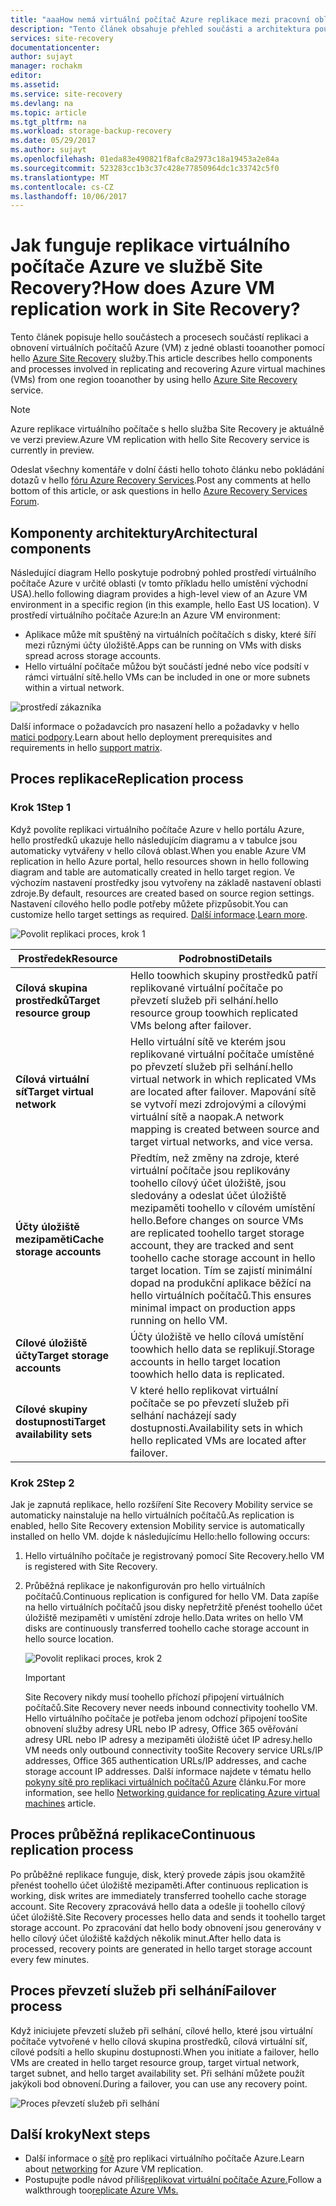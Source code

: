```yaml
---
title: "aaaHow nemá virtuální počítač Azure replikace mezi pracovní oblasti v Azure Site Recovery?  | Dokumentace Microsoftu"
description: "Tento článek obsahuje přehled součásti a architektura použít při replikaci virtuálních počítačů Azure mezi oblastmi Azure pomocí služby Azure Site Recovery hello."
services: site-recovery
documentationcenter: 
author: sujayt
manager: rochakm
editor: 
ms.assetid: 
ms.service: site-recovery
ms.devlang: na
ms.topic: article
ms.tgt_pltfrm: na
ms.workload: storage-backup-recovery
ms.date: 05/29/2017
ms.author: sujayt
ms.openlocfilehash: 01eda83e490821f8afc8a2973c18a19453a2e84a
ms.sourcegitcommit: 523283cc1b3c37c428e77850964dc1c33742c5f0
ms.translationtype: MT
ms.contentlocale: cs-CZ
ms.lasthandoff: 10/06/2017
---
```

# <a name="how-does-azure-vm-replication-work-in-site-recovery"></a><span data-ttu-id="fa846-104">Jak funguje replikace virtuálního počítače Azure ve službě Site Recovery?</span><span class="sxs-lookup"><span data-stu-id="fa846-104">How does Azure VM replication work in Site Recovery?</span></span>


<span data-ttu-id="fa846-105">Tento článek popisuje hello součástech a procesech součástí replikaci a obnovení virtuálních počítačů Azure (VM) z jedné oblasti tooanother pomocí hello [Azure Site Recovery](site-recovery-overview.md) služby.</span><span class="sxs-lookup"><span data-stu-id="fa846-105">This article describes hello components and processes involved in replicating and recovering Azure virtual machines (VMs) from one region tooanother by using hello [Azure Site Recovery](site-recovery-overview.md) service.</span></span>

>[!NOTE]
><span data-ttu-id="fa846-106">Azure replikace virtuálního počítače s hello služba Site Recovery je aktuálně ve verzi preview.</span><span class="sxs-lookup"><span data-stu-id="fa846-106">Azure VM replication with hello Site Recovery service is currently in preview.</span></span>

<span data-ttu-id="fa846-107">Odeslat všechny komentáře v dolní části hello tohoto článku nebo pokládání dotazů v hello [fóru Azure Recovery Services](https://social.msdn.microsoft.com/forums/azure/home?forum=hypervrecovmgr).</span><span class="sxs-lookup"><span data-stu-id="fa846-107">Post any comments at hello bottom of this article, or ask questions in hello [Azure Recovery Services Forum](https://social.msdn.microsoft.com/forums/azure/home?forum=hypervrecovmgr).</span></span>

## <a name="architectural-components"></a><span data-ttu-id="fa846-108">Komponenty architektury</span><span class="sxs-lookup"><span data-stu-id="fa846-108">Architectural components</span></span>

<span data-ttu-id="fa846-109">Následující diagram Hello poskytuje podrobný pohled prostředí virtuálního počítače Azure v určité oblasti (v tomto příkladu hello umístění východní USA).</span><span class="sxs-lookup"><span data-stu-id="fa846-109">hello following diagram provides a high-level view of an Azure VM environment in a specific region (in this example, hello East US location).</span></span> <span data-ttu-id="fa846-110">V prostředí virtuálního počítače Azure:</span><span class="sxs-lookup"><span data-stu-id="fa846-110">In an Azure VM environment:</span></span>
- <span data-ttu-id="fa846-111">Aplikace může mít spuštěný na virtuálních počítačích s disky, které šíří mezi různými účty úložiště.</span><span class="sxs-lookup"><span data-stu-id="fa846-111">Apps can be running on VMs with disks spread across storage accounts.</span></span>
- <span data-ttu-id="fa846-112">Hello virtuální počítače můžou být součástí jedné nebo více podsítí v rámci virtuální sítě.</span><span class="sxs-lookup"><span data-stu-id="fa846-112">hello VMs can be included in one or more subnets within a virtual network.</span></span>

![prostředí zákazníka](./media/site-recovery-azure-to-azure-architecture/source-environment.png)

<span data-ttu-id="fa846-114">Další informace o požadavcích pro nasazení hello a požadavky v hello [matici podpory](site-recovery-support-matrix-azure-to-azure.md).</span><span class="sxs-lookup"><span data-stu-id="fa846-114">Learn about hello deployment prerequisites and requirements in hello [support matrix](site-recovery-support-matrix-azure-to-azure.md).</span></span>

## <a name="replication-process"></a><span data-ttu-id="fa846-115">Proces replikace</span><span class="sxs-lookup"><span data-stu-id="fa846-115">Replication process</span></span>

### <a name="step-1"></a><span data-ttu-id="fa846-116">Krok 1</span><span class="sxs-lookup"><span data-stu-id="fa846-116">Step 1</span></span>

<span data-ttu-id="fa846-117">Když povolíte replikaci virtuálního počítače Azure v hello portálu Azure, hello prostředků ukazuje hello následujícím diagramu a v tabulce jsou automaticky vytvářeny v hello cílová oblast.</span><span class="sxs-lookup"><span data-stu-id="fa846-117">When you enable Azure VM replication in hello Azure portal, hello resources shown in hello following diagram and table are automatically created in hello target region.</span></span> <span data-ttu-id="fa846-118">Ve výchozím nastavení prostředky jsou vytvořeny na základě nastavení oblasti zdroje.</span><span class="sxs-lookup"><span data-stu-id="fa846-118">By default, resources are created based on source region settings.</span></span> <span data-ttu-id="fa846-119">Nastavení cílového hello podle potřeby můžete přizpůsobit.</span><span class="sxs-lookup"><span data-stu-id="fa846-119">You can customize hello target settings as required.</span></span> <span data-ttu-id="fa846-120">[Další informace](site-recovery-replicate-azure-to-azure.md).</span><span class="sxs-lookup"><span data-stu-id="fa846-120">[Learn more](site-recovery-replicate-azure-to-azure.md).</span></span>

![Povolit replikaci proces, krok 1](./media/site-recovery-azure-to-azure-architecture/enable-replication-step-1.png)

<span data-ttu-id="fa846-122">**Prostředek**</span><span class="sxs-lookup"><span data-stu-id="fa846-122">**Resource**</span></span> | <span data-ttu-id="fa846-123">**Podrobnosti**</span><span class="sxs-lookup"><span data-stu-id="fa846-123">**Details**</span></span>
--- | ---
<span data-ttu-id="fa846-124">**Cílová skupina prostředků**</span><span class="sxs-lookup"><span data-stu-id="fa846-124">**Target resource group**</span></span> | <span data-ttu-id="fa846-125">Hello toowhich skupiny prostředků patří replikované virtuální počítače po převzetí služeb při selhání.</span><span class="sxs-lookup"><span data-stu-id="fa846-125">hello resource group toowhich replicated VMs belong after failover.</span></span>
<span data-ttu-id="fa846-126">**Cílová virtuální síť**</span><span class="sxs-lookup"><span data-stu-id="fa846-126">**Target virtual network**</span></span> | <span data-ttu-id="fa846-127">Hello virtuální sítě ve kterém jsou replikované virtuální počítače umístěné po převzetí služeb při selhání.</span><span class="sxs-lookup"><span data-stu-id="fa846-127">hello virtual network in which replicated VMs are located after failover.</span></span> <span data-ttu-id="fa846-128">Mapování sítě se vytvoří mezi zdrojovými a cílovými virtuální sítě a naopak.</span><span class="sxs-lookup"><span data-stu-id="fa846-128">A network mapping is created between source and target virtual networks, and vice versa.</span></span>
<span data-ttu-id="fa846-129">**Účty úložiště mezipaměti**</span><span class="sxs-lookup"><span data-stu-id="fa846-129">**Cache storage accounts**</span></span> | <span data-ttu-id="fa846-130">Předtím, než změny na zdroje, které virtuální počítače jsou replikovány toohello cílový účet úložiště, jsou sledovány a odeslat účet úložiště mezipaměti toohello v cílovém umístění hello.</span><span class="sxs-lookup"><span data-stu-id="fa846-130">Before changes on source VMs are replicated toohello target storage account, they are tracked and sent toohello cache storage account in hello target location.</span></span> <span data-ttu-id="fa846-131">Tím se zajistí minimální dopad na produkční aplikace běžící na hello virtuálních počítačů.</span><span class="sxs-lookup"><span data-stu-id="fa846-131">This ensures minimal impact on production apps running on hello VM.</span></span>
<span data-ttu-id="fa846-132">**Cílové úložiště účty**</span><span class="sxs-lookup"><span data-stu-id="fa846-132">**Target storage accounts**</span></span>  | <span data-ttu-id="fa846-133">Účty úložiště ve hello cílová umístění toowhich hello data se replikují.</span><span class="sxs-lookup"><span data-stu-id="fa846-133">Storage accounts in hello target location toowhich hello data is replicated.</span></span>
<span data-ttu-id="fa846-134">**Cílové skupiny dostupnosti**</span><span class="sxs-lookup"><span data-stu-id="fa846-134">**Target availability sets**</span></span>  | <span data-ttu-id="fa846-135">V které hello replikovat virtuální počítače se po převzetí služeb při selhání nacházejí sady dostupnosti.</span><span class="sxs-lookup"><span data-stu-id="fa846-135">Availability sets in which hello replicated VMs are located after failover.</span></span>

### <a name="step-2"></a><span data-ttu-id="fa846-136">Krok 2</span><span class="sxs-lookup"><span data-stu-id="fa846-136">Step 2</span></span>

<span data-ttu-id="fa846-137">Jak je zapnutá replikace, hello rozšíření Site Recovery Mobility service se automaticky nainstaluje na hello virtuálních počítačů.</span><span class="sxs-lookup"><span data-stu-id="fa846-137">As replication is enabled, hello Site Recovery extension Mobility service is automatically installed on hello VM.</span></span> <span data-ttu-id="fa846-138">dojde k následujícímu Hello:</span><span class="sxs-lookup"><span data-stu-id="fa846-138">hello following occurs:</span></span>

1. <span data-ttu-id="fa846-139">Hello virtuálního počítače je registrovaný pomocí Site Recovery.</span><span class="sxs-lookup"><span data-stu-id="fa846-139">hello VM is registered with Site Recovery.</span></span>

2. <span data-ttu-id="fa846-140">Průběžná replikace je nakonfigurován pro hello virtuálních počítačů.</span><span class="sxs-lookup"><span data-stu-id="fa846-140">Continuous replication is configured for hello VM.</span></span> <span data-ttu-id="fa846-141">Data zapíše na hello virtuálních počítačů jsou disky nepřetržitě přenést toohello účet úložiště mezipaměti v umístění zdroje hello.</span><span class="sxs-lookup"><span data-stu-id="fa846-141">Data writes on hello VM disks are continuously transferred toohello cache storage account in hello source location.</span></span>

   ![Povolit replikaci proces, krok 2](./media/site-recovery-azure-to-azure-architecture/enable-replication-step-2.png)

   >[!IMPORTANT]
   > <span data-ttu-id="fa846-143">Site Recovery nikdy musí toohello příchozí připojení virtuálních počítačů.</span><span class="sxs-lookup"><span data-stu-id="fa846-143">Site Recovery never needs inbound connectivity toohello VM.</span></span> <span data-ttu-id="fa846-144">Hello virtuálního počítače je potřeba jenom odchozí připojení tooSite obnovení služby adresy URL nebo IP adresy, Office 365 ověřování adresy URL nebo IP adresy a mezipaměti úložiště účet IP adresy.</span><span class="sxs-lookup"><span data-stu-id="fa846-144">hello VM needs only outbound connectivity tooSite Recovery service URLs/IP addresses, Office 365 authentication URLs/IP addresses, and cache storage account IP addresses.</span></span> <span data-ttu-id="fa846-145">Další informace najdete v tématu hello [pokyny sítě pro replikaci virtuálních počítačů Azure](site-recovery-azure-to-azure-networking-guidance.md) článku.</span><span class="sxs-lookup"><span data-stu-id="fa846-145">For more information, see hello [Networking guidance for replicating Azure virtual machines](site-recovery-azure-to-azure-networking-guidance.md) article.</span></span>

## <a name="continuous-replication-process"></a><span data-ttu-id="fa846-146">Proces průběžná replikace</span><span class="sxs-lookup"><span data-stu-id="fa846-146">Continuous replication process</span></span>

<span data-ttu-id="fa846-147">Po průběžné replikace funguje, disk, který provede zápis jsou okamžitě přenést toohello účet úložiště mezipaměti.</span><span class="sxs-lookup"><span data-stu-id="fa846-147">After continuous replication is working, disk writes are immediately transferred toohello cache storage account.</span></span> <span data-ttu-id="fa846-148">Site Recovery zpracovává hello data a odešle ji toohello cílový účet úložiště.</span><span class="sxs-lookup"><span data-stu-id="fa846-148">Site Recovery processes hello data and sends it toohello target storage account.</span></span> <span data-ttu-id="fa846-149">Po zpracování dat hello body obnovení jsou generovány v hello cílový účet úložiště každých několik minut.</span><span class="sxs-lookup"><span data-stu-id="fa846-149">After hello data is processed, recovery points are generated in hello target storage account every few minutes.</span></span>

## <a name="failover-process"></a><span data-ttu-id="fa846-150">Proces převzetí služeb při selhání</span><span class="sxs-lookup"><span data-stu-id="fa846-150">Failover process</span></span>

<span data-ttu-id="fa846-151">Když iniciujete převzetí služeb při selhání, cílové hello, které jsou virtuální počítače vytvořené v hello cílová skupina prostředků, cílová virtuální síť, cílové podsíti a hello skupinu dostupnosti.</span><span class="sxs-lookup"><span data-stu-id="fa846-151">When you initiate a failover, hello VMs are created in hello target resource group, target virtual network, target subnet, and hello target availability set.</span></span> <span data-ttu-id="fa846-152">Při selhání můžete použít jakýkoli bod obnovení.</span><span class="sxs-lookup"><span data-stu-id="fa846-152">During a failover, you can use any recovery point.</span></span>

![Proces převzetí služeb při selhání](./media/site-recovery-azure-to-azure-architecture/failover.png)

## <a name="next-steps"></a><span data-ttu-id="fa846-154">Další kroky</span><span class="sxs-lookup"><span data-stu-id="fa846-154">Next steps</span></span>

- <span data-ttu-id="fa846-155">Další informace o [sítě](site-recovery-azure-to-azure-networking-guidance.md) pro replikaci virtuálního počítače Azure.</span><span class="sxs-lookup"><span data-stu-id="fa846-155">Learn about [networking](site-recovery-azure-to-azure-networking-guidance.md) for Azure VM replication.</span></span>
- <span data-ttu-id="fa846-156">Postupujte podle návod příliš[replikovat virtuální počítače Azure.](site-recovery-azure-to-azure.md)</span><span class="sxs-lookup"><span data-stu-id="fa846-156">Follow a walkthrough too[replicate Azure VMs.](site-recovery-azure-to-azure.md)</span></span>
